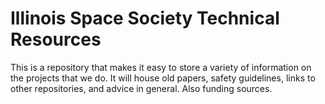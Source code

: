 # Illinois Space Society Technical Resources
This is a repository that makes it easy to store a variety of information on the projects that we do. It will house old papers, safety guidelines, links to other repositories, and advice in general. Also funding sources. 
